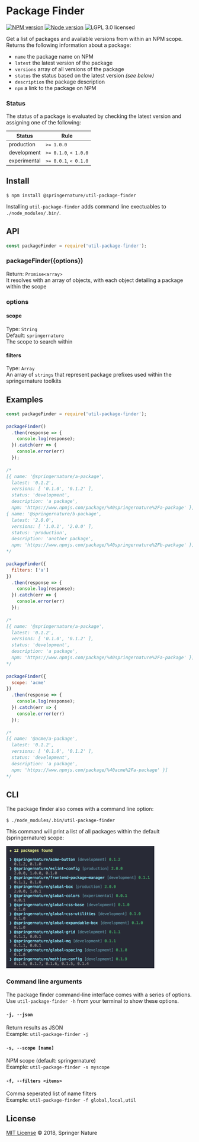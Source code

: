 # Package Finder

[![NPM version][badge-npm]][info-npm]
[![Node version][badge-node]][info-node]
![LGPL 3.0 licensed][badge-license]

Get a list of packages and available versions from within an NPM scope. Returns the following information about a package:

* `name` the package name on NPM
* `latest` the latest version of the package
* `versions` array of all versions of the package
* `status` the status based on the latest version _(see below)_
* `description` the package description
* `npm` a link to the package on NPM

### Status

The status of a package is evaluated by checking the latest version and assigning one of the following:

| Status | Rule |
| --- | --- |
| production | `>= 1.0.0` |
| development | `>= 0.1.0`, `< 1.0.0` |
| experimental | `>= 0.0.1`, `< 0.1.0` |

## Install

```
$ npm install @springernature/util-package-finder
```

Installing `util-package-finder` adds command line exectuables to `./node_modules/.bin/`.

## API

```js
const packageFinder = require('util-package-finder');
```

### packageFinder({options})

Return: `Promise<array>`<br/>
It resolves with an array of objects, with each object detailing a package within the scope

### options

#### scope

Type: `String`<br/>
Default: `springernature`<br/>
The scope to search within

#### filters
Type: `Array`<br/>
An array of `strings` that represent package prefixes used within the springernature toolkits

## Examples

```js
const packageFinder = require('util-package-finder');

packageFinder()
  .then(response => {
    console.log(response);
  }).catch(err => {
    console.error(err)
  });

/*
[{ name: '@springernature/a-package',
  latest: '0.1.2',
  versions: [ '0.1.0', '0.1.2' ],
  status: 'development',
  description: 'a package',
  npm: 'https://www.npmjs.com/package/%40springernature%2Fa-package' },
{ name: '@springernature/b-package',
  latest: '2.0.0',
  versions: [ '1.0.1', '2.0.0' ],
  status: 'production',
  description: 'another package',
  npm: 'https://www.npmjs.com/package/%40springernature%2Fb-package' }]
*/

packageFinder({
  filters: ['a']
})
  .then(response => {
    console.log(response);
  }).catch(err => {
    console.error(err)
  });

/*
[{ name: '@springernature/a-package',
  latest: '0.1.2',
  versions: [ '0.1.0', '0.1.2' ],
  status: 'development',
  description: 'a package',
  npm: 'https://www.npmjs.com/package/%40springernature%2Fa-package' }]
*/

packageFinder({
  scope: 'acme'
})
  .then(response => {
    console.log(response);
  }).catch(err => {
    console.error(err)
  });

/*
[{ name: '@acme/a-package',
  latest: '0.1.2',
  versions: [ '0.1.0', '0.1.2' ],
  status: 'development',
  description: 'a package',
  npm: 'https://www.npmjs.com/package/%40acme%2Fa-package' }]
*/

```

## CLI

The package finder also comes with a command line option:

```
$ ./node_modules/.bin/util-package-finder
```

This command will print a list of all packages within the default (springernature) scope:

<img src="cli-example.png" width="400">

### Command line arguments

The package finder command-line interface comes with a series of options. Use `util-package-finder -h` from your terminal to show these options.

#### `-j, --json`
Return results as JSON<br/>
Example: `util-package-finder -j`

#### `-s, --scope [name]`
NPM scope (default: springernature)<br/>
Example: `util-package-finder -s myscope`

#### `-f, --filters <items>`
Comma seperated list of name filters<br/>
Example: `util-package-finder -f global,local,util`

## License

[MIT License][info-license] &copy; 2018, Springer Nature

[info-npm]: https://www.npmjs.com/package/@springernature/util-package-finder
[badge-npm]: https://img.shields.io/npm/v/@springernature/util-package-finder.svg
[info-license]: https://github.com/springernature/frontend-toolkit-utilities/blob/master/LICENCE
[badge-license]: https://img.shields.io/badge/license-MIT-blue.svg
[badge-node]: https://img.shields.io/badge/node->=8-brightgreen.svg
[info-node]: package.json
